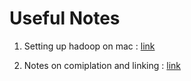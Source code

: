 # Useful Notes

1. Setting up hadoop on mac : [link](docs/setting_up_hadoop_on_mac.md)

2. Notes on comiplation and linking : [link](docs/compile.md)
